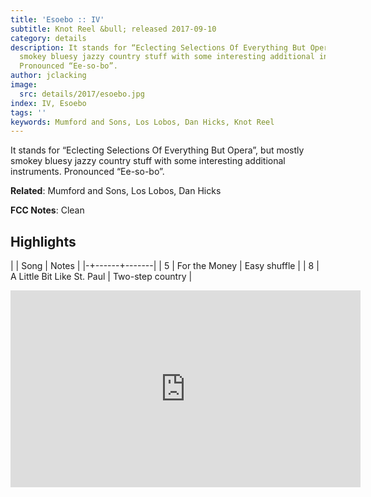 ```yaml
---
title: 'Esoebo :: IV'
subtitle: Knot Reel &bull; released 2017-09-10
category: details
description: It stands for “Eclecting Selections Of Everything But Opera”, but mostly
  smokey bluesy jazzy country stuff with some interesting additional instruments.
  Pronounced “Ee-so-bo”.
author: jclacking
image:
  src: details/2017/esoebo.jpg
index: IV, Esoebo
tags: ''
keywords: Mumford and Sons, Los Lobos, Dan Hicks, Knot Reel
---
```

It stands for “Eclecting Selections Of Everything But Opera”, but mostly smokey bluesy jazzy country stuff with some interesting additional instruments. Pronounced “Ee-so-bo”.<!--more-->

**Related**: Mumford and Sons, Los Lobos, Dan Hicks

**FCC Notes**: Clean

## Highlights

| | Song | Notes |
|-+------+-------|
| 5 | For the Money | Easy shuffle |
| 8 | A Little Bit Like St. Paul | Two-step country |

<div class="tlo-detail-video"><iframe width="560" height="315" src="https://www.youtube.com/embed/ma9FgmrO7WM" frameborder="0" allow="autoplay; encrypted-media" allowfullscreen></iframe></div>

